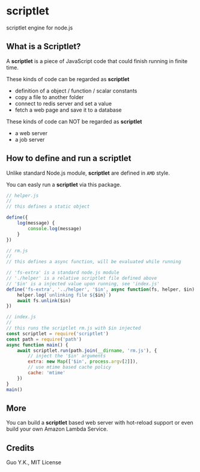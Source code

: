 # scriptlet

scriptlet engine for node.js

## What is a Scriptlet?

A **scriptlet** is a piece of JavaScript code that could finish running in finite time.

These kinds of code can be regarded as **scriptlet**

* definition of a object / function / scalar constants
* copy a file to another folder
* connect to redis server and set a value
* fetch a web page and save it to a database

These kinds of code can NOT be regarded as **scriptlet**

* a web server
* a job server

## How to define and run a **scriptlet**

Unlike standard Node.js module, **scriptlet** are defined in `AMD` style.

You can easly run a **scriptlet** via this package.

```javascript
// helper.js
//
// this defines a static object

define({
    log(message) {
        console.log(message)
    }
})

// rm.js
//
// this defines a async function, will be evaluated while running

// 'fs-extra' is a standard node.js module
// './helper' is a relative scriptlet file defined above
// '$in' is a injected value upon running, see 'index.js'
define('fs-extra', '../helper', '$in', async function(fs, helper, $in) {
    helper.log(`unlinking file ${$in}`)
    await fs.unlink($in)
})

// index.js
//
// this runs the scriptlet rm.js with $in injected
const scriptlet = require('scriptlet')
const path = require('path')
async function main() {
    await scriptlet.run(path.join(__dirname, 'rm.js'), {
        // inject the '$in' arguments
        extra: new Map(['$in', process.argv[2]]),
        // use mtime based cache policy
        cache: 'mtime'
    })
}
main()
```

## More

You can build a **scriptlet** based web server with hot-reload support or even build your own Amazon Lambda Service.

## Credits

Guo Y.K., MIT License
